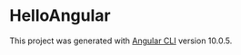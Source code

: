 # HelloAngular

This project was generated with [Angular CLI](https://github.com/angular/angular-cli) version 10.0.5.


